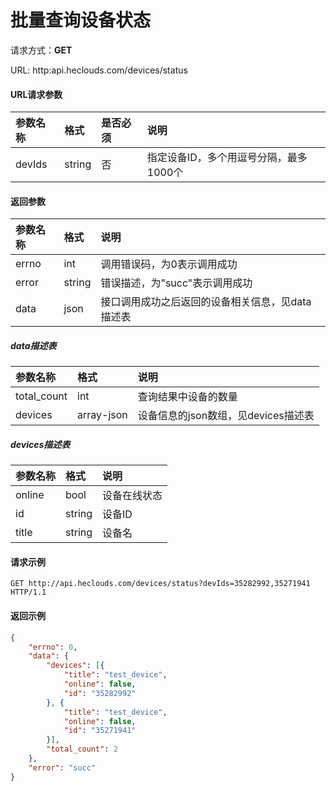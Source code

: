 # 批量查询设备状态
请求方式：**GET**

URL: http:api.heclouds.com/devices/status

#### URL请求参数
参数名称 | 格式 | 是否必须 | 说明
:- | :- | :- | :- 
devIds | string | 否 | 指定设备ID，多个用逗号分隔，最多1000个


#### 返回参数
参数名称 | 格式 | 说明
:- | :- | :- 
errno | int | 调用错误码，为0表示调用成功
error | string | 错误描述，为"succ"表示调用成功
data | json | 接口调用成功之后返回的设备相关信息，见data描述表

##### data描述表
参数名称 | 格式 | 说明
:- | :- | :- 
total_count | int | 查询结果中设备的数量
devices | array-json | 设备信息的json数组，见devices描述表

##### devices描述表
参数名称 | 格式 | 说明
:- | :- | :- 
online | bool | 设备在线状态
id | string | 设备ID
title | string | 设备名


#### 请求示例
```text
GET http://api.heclouds.com/devices/status?devIds=35282992,35271941 HTTP/1.1
```

#### 返回示例
```json
{
	"errno": 0,
	"data": {
		"devices": [{
			"title": "test_device",
			"online": false,
			"id": "35282992"
		}, {
			"title": "test_device",
			"online": false,
			"id": "35271941"
		}],
		"total_count": 2
	},
	"error": "succ"
}
```
